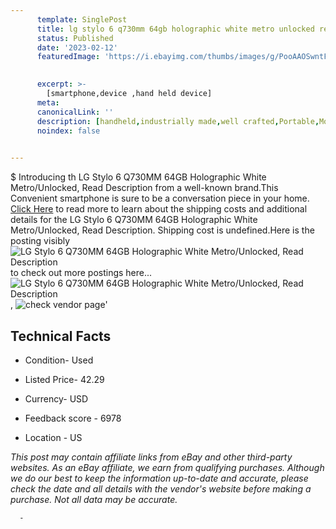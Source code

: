 ```yaml
---
      template: SinglePost
      title: lg stylo 6 q730mm 64gb holographic white metro unlocked read description
      status: Published
      date: '2023-02-12'
      featuredImage: 'https://i.ebayimg.com/thumbs/images/g/PooAAOSwntFj4Ylr/s-l225.jpg'
       

      excerpt: >-
        [smartphone,device ,hand held device]
      meta:
      canonicalLink: ''
      description: [handheld,industrially made,well crafted,Portable,Mobile,Compact,Convenient,Lightweight,Maneuverable,Man-portable,Miniature,Carriable,Hand-held,Light,Holdable,Transportable,Mobile device,Pocket-sized,On-the-go,Wireless,Cordless,Compact size,Convenient size, smartphone,device ,hand held device]
      noindex: false
      

---
```

$
      Introducing th LG Stylo 6 Q730MM 64GB Holographic White Metro/Unlocked, Read Description from a well-known brand.This Convenient smartphone is sure to be a conversation piece in your home. [Click Here](https://www.ebay.com/itm/255966451424?hash=item3b98ca16e0%3Ag%3APooAAOSwntFj4Ylr&mkevt=1&mkcid=1&mkrid=711-53200-19255-0&campid=%253CePNCampaignId%253E&customid=%253CreferenceId%253E&toolid=10049) to read more to learn about the shipping costs and additional details for the LG Stylo 6 Q730MM 64GB Holographic White Metro/Unlocked, Read Description. Shipping cost is undefined.Here is the posting visibly ![LG Stylo 6 Q730MM 64GB Holographic White Metro/Unlocked, Read Description](https://i.ebayimg.com/thumbs/images/g/PooAAOSwntFj4Ylr/s-l225.jpg) to check out more postings here... ![LG Stylo 6 Q730MM 64GB Holographic White Metro/Unlocked, Read Description](https://i.ebayimg.com/images/g/PooAAOSwntFj4Ylr/s-l1600.jpg), ![check vendor page](https://origin-galleryplus.ebayimg.com/ws/web/255966451424_2_0_1/225x225.jpg,https://origin-galleryplus.ebayimg.com/ws/web/255966451424_3_0_1/225x225.jpg,https://origin-galleryplus.ebayimg.com/ws/web/255966451424_4_0_1/225x225.jpg,https://origin-galleryplus.ebayimg.com/ws/web/255966451424_5_0_1/225x225.jpg,https://origin-galleryplus.ebayimg.com/ws/web/255966451424_6_0_1/225x225.jpg,https://origin-galleryplus.ebayimg.com/ws/web/255966451424_7_0_1/225x225.jpg,https://origin-galleryplus.ebayimg.com/ws/web/255966451424_8_0_1/225x225.jpg,https://origin-galleryplus.ebayimg.com/ws/web/255966451424_9_0_1/225x225.jpg,https://origin-galleryplus.ebayimg.com/ws/web/255966451424_10_0_1/225x225.jpg,https://origin-galleryplus.ebayimg.com/ws/web/255966451424_11_0_1/225x225.jpg)'

      

 ## Technical Facts 



     
      

 - Condition- Used 


      

 - Listed Price- 42.29 


      

 - Currency- USD 


      

 - Feedback score - 6978 


      

 - Location - US 


      
      

 *_This post may contain affiliate links from eBay and other third-party websites. As an eBay affiliate, we earn from qualifying purchases. Although we do our best to keep the information up-to-date and accurate, please check the date and all details with the vendor's website before making a purchase. Not all data may be accurate._*




      -
